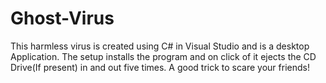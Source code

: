 # Ghost-Virus
This harmless virus is created using C# in Visual Studio and is a desktop Application. The setup installs the program and on click of it ejects the CD Drive(If present) in and out five times. A good trick to scare your friends!
